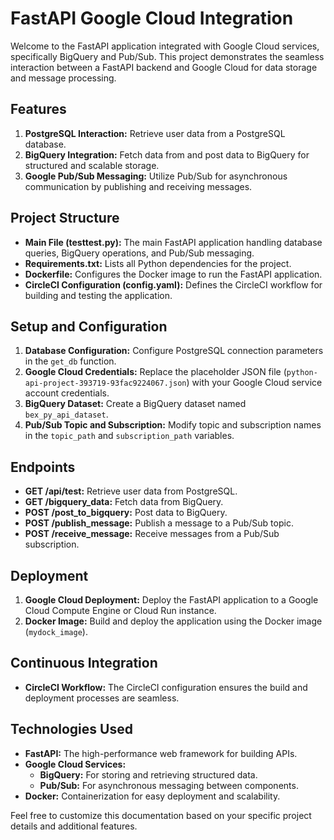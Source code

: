 # FastAPI Google Cloud Integration

Welcome to the FastAPI application integrated with Google Cloud services, specifically BigQuery and Pub/Sub. This project demonstrates the seamless interaction between a FastAPI backend and Google Cloud for data storage and message processing.

## Features

1. **PostgreSQL Interaction:** Retrieve user data from a PostgreSQL database.
2. **BigQuery Integration:** Fetch data from and post data to BigQuery for structured and scalable storage.
3. **Google Pub/Sub Messaging:** Utilize Pub/Sub for asynchronous communication by publishing and receiving messages.

## Project Structure

- **Main File (testtest.py):** The main FastAPI application handling database queries, BigQuery operations, and Pub/Sub messaging.
- **Requirements.txt:** Lists all Python dependencies for the project.
- **Dockerfile:** Configures the Docker image to run the FastAPI application.
- **CircleCI Configuration (config.yaml):** Defines the CircleCI workflow for building and testing the application.

## Setup and Configuration

1. **Database Configuration:** Configure PostgreSQL connection parameters in the `get_db` function.
2. **Google Cloud Credentials:** Replace the placeholder JSON file (`python-api-project-393719-93fac9224067.json`) with your Google Cloud service account credentials.
3. **BigQuery Dataset:** Create a BigQuery dataset named `bex_py_api_dataset`.
4. **Pub/Sub Topic and Subscription:** Modify topic and subscription names in the `topic_path` and `subscription_path` variables.

## Endpoints

- **GET /api/test:** Retrieve user data from PostgreSQL.
- **GET /bigquery_data:** Fetch data from BigQuery.
- **POST /post_to_bigquery:** Post data to BigQuery.
- **POST /publish_message:** Publish a message to a Pub/Sub topic.
- **POST /receive_message:** Receive messages from a Pub/Sub subscription.

## Deployment

1. **Google Cloud Deployment:** Deploy the FastAPI application to a Google Cloud Compute Engine or Cloud Run instance.
2. **Docker Image:** Build and deploy the application using the Docker image (`mydock_image`).

## Continuous Integration

- **CircleCI Workflow:** The CircleCI configuration ensures the build and deployment processes are seamless.

## Technologies Used

- **FastAPI:** The high-performance web framework for building APIs.
- **Google Cloud Services:**
  - **BigQuery:** For storing and retrieving structured data.
  - **Pub/Sub:** For asynchronous messaging between components.
- **Docker:** Containerization for easy deployment and scalability.

Feel free to customize this documentation based on your specific project details and additional features.

